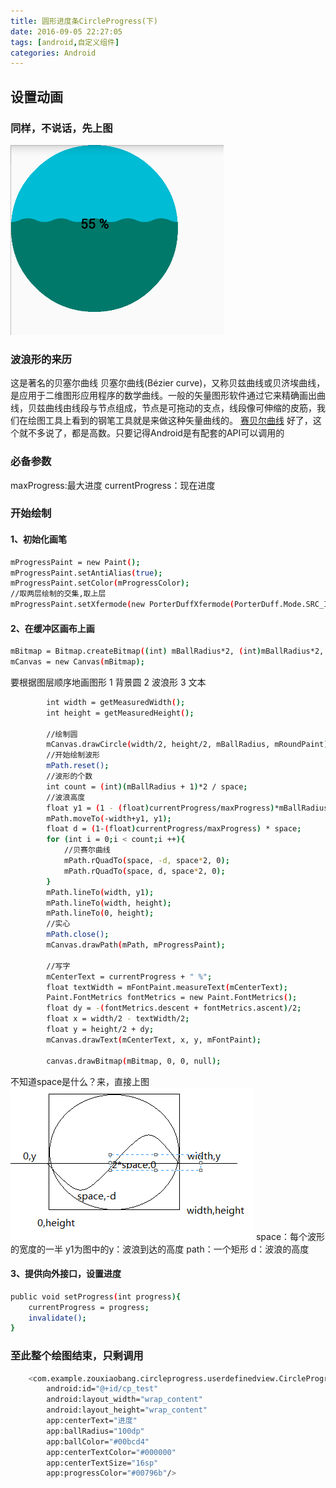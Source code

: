 ```yaml
---
title: 圆形进度条CircleProgress(下)
date: 2016-09-05 22:27:05
tags: [android,自定义组件]
categories: Android
---
```

## 设置动画

### 同样，不说话，先上图
![拥有波浪形的进度](/img/circleProgress2/CircleProgress.png)

### 波浪形的来历
这是著名的贝塞尔曲线
	贝塞尔曲线(Bézier curve)，又称贝兹曲线或贝济埃曲线，是应用于二维图形应用程序的数学曲线。一般的矢量图形软件通过它来精确画出曲线，贝兹曲线由线段与节点组成，节点是可拖动的支点，线段像可伸缩的皮筋，我们在绘图工具上看到的钢笔工具就是来做这种矢量曲线的。
[赛贝尔曲线](http://baike.baidu.com/link?url=LjgifDUq4km2QVT6SySubWYTAQzxCR46hv5cssKt-F3s3iKL0zj-HJurd-IB-1Xh_9dCcnqD9a4MHobmhiwUGNhgBqh9_4oZhRATuftZofZhNpnuaee2aZJkoNgPp0fBlIBmfBB57wqLNCzlubscpa)
好了，这个就不多说了，都是高数。只要记得Android是有配套的API可以调用的

### 必备参数
maxProgress:最大进度
currentProgress：现在进度

### 开始绘制

#### 1、初始化画笔
``` bash
mProgressPaint = new Paint();
mProgressPaint.setAntiAlias(true);
mProgressPaint.setColor(mProgressColor);
//取两层绘制的交集,取上层
mProgressPaint.setXfermode(new PorterDuffXfermode(PorterDuff.Mode.SRC_IN));
```

#### 2、在缓冲区画布上画
``` bash
mBitmap = Bitmap.createBitmap((int) mBallRadius*2, (int)mBallRadius*2, Bitmap.Config.ARGB_8888);
mCanvas = new Canvas(mBitmap);
```
要根据图层顺序地画图形
1 背景圆
2 波浪形
3 文本
``` bash
		int width = getMeasuredWidth();
        int height = getMeasuredHeight();

        //绘制圆
        mCanvas.drawCircle(width/2, height/2, mBallRadius, mRoundPaint);
        //开始绘制波形
        mPath.reset();
        //波形的个数
        int count = (int)(mBallRadius + 1)*2 / space;
        //波浪高度
        float y1 = (1 - (float)currentProgress/maxProgress)*mBallRadius*2 + height/2 - mBallRadius;
        mPath.moveTo(-width+y1, y1);
        float d = (1-(float)currentProgress/maxProgress) * space;
        for (int i = 0;i < count;i ++){
        	//贝赛尔曲线
            mPath.rQuadTo(space, -d, space*2, 0);
            mPath.rQuadTo(space, d, space*2, 0);
        }
        mPath.lineTo(width, y1);
        mPath.lineTo(width, height);
        mPath.lineTo(0, height);
        //实心
        mPath.close();
        mCanvas.drawPath(mPath, mProgressPaint);

        //写字
        mCenterText = currentProgress + " %";
        float textWidth = mFontPaint.measureText(mCenterText);
        Paint.FontMetrics fontMetrics = new Paint.FontMetrics();
        float dy = -(fontMetrics.descent + fontMetrics.ascent)/2;
        float x = width/2 - textWidth/2;
        float y = height/2 + dy;
        mCanvas.drawText(mCenterText, x, y, mFontPaint);

        canvas.drawBitmap(mBitmap, 0, 0, null);
```
不知道space是什么？来，直接上图
![](/img/circleProgress2/640.png)
space：每个波形的宽度的一半
y1为图中的y：波浪到达的高度
path：一个矩形
d：波浪的高度

#### 3、提供向外接口，设置进度
``` bash
public void setProgress(int progress){
    currentProgress = progress;
    invalidate();
}
```

### 至此整个绘图结束，只剩调用
``` bash
	<com.example.zouxiaobang.circleprogress.userdefinedview.CircleProgress
        android:id="@+id/cp_test"
        android:layout_width="wrap_content"
        android:layout_height="wrap_content"
        app:centerText="进度"
        app:ballRadius="100dp"
        app:ballColor="#00bcd4"
        app:centerTextColor="#000000"
        app:centerTextSize="16sp"
        app:progressColor="#00796b"/>
```





